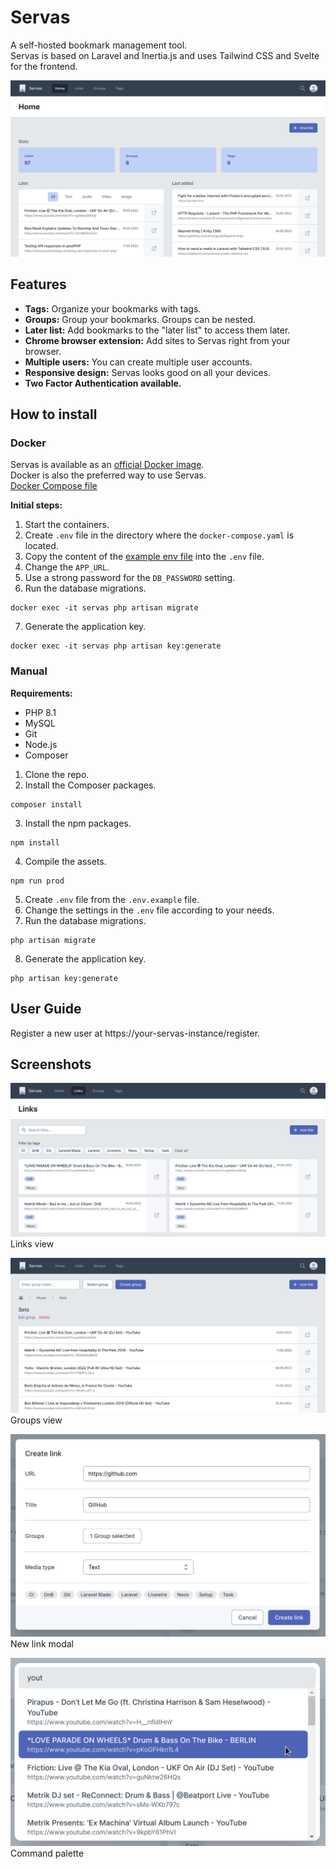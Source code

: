 # Servas

A self-hosted bookmark management tool.  
Servas is based on Laravel and Inertia.js and uses Tailwind CSS and Svelte for the frontend.

![](./docs/images/home.jpg "Home view")

## Features

- **Tags:** Organize your bookmarks with tags.
- **Groups:** Group your bookmarks. Groups can be nested.
- **Later list:** Add bookmarks to the "later list" to access them later.
- **Chrome browser extension:** Add sites to Servas right from your browser.
- **Multiple users:** You can create multiple user accounts.
- **Responsive design:** Servas looks good on all your devices.
- **Two Factor Authentication available.**

## How to install

### Docker

Servas is available as an [official Docker image](https://hub.docker.com/r/beromir/servas).  
Docker is also the preferred way to use Servas.  
[Docker Compose file](./docker/docker-compose.prod.yaml)

**Initial steps:**

1. Start the containers.
2. Create `.env` file in the directory where the `docker-compose.yaml` is located.
3. Copy the content of the [example env file](./docker/.env.prod.example) into the `.env` file.
4. Change the `APP_URL`.
5. Use a strong password for the `DB_PASSWORD` setting.
6. Run the database migrations.

```shell
docker exec -it servas php artisan migrate
```

7. Generate the application key.

```shell
docker exec -it servas php artisan key:generate
```

### Manual

**Requirements:**

- PHP 8.1
- MySQL
- Git
- Node.js
- Composer

1. Clone the repo.
2. Install the Composer packages.

```shell
composer install
```

3. Install the npm packages.

```shell
npm install
```

4. Compile the assets.

```shell
npm run prod
```

5. Create `.env` file from the `.env.example` file.
6. Change the settings in the `.env` file according to your needs.
7. Run the database migrations.

```shell
php artisan migrate
```

8. Generate the application key.

```shell
php artisan key:generate
```

## User Guide

Register a new user at https://your-servas-instance/register.

## Screenshots

![](./docs/images/links.jpg "Links view")
Links view

![](./docs/images/groups.jpg "Groups view")
Groups view

![](./docs/images/new-link.jpg "New link modal")
New link modal

![](./docs/images/command-palette.jpg "Command palette")
Command palette
